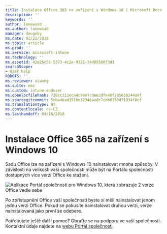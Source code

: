 ```yaml
---
title: Instalace Office 365 na zařízení s Windows 10 | Microsoft Docs
description: ''
keywords: ''
author: lenewsad
ms.author: lanewsad
manager: dougeby
ms.date: 02/21/2018
ms.topic: article
ms.prod: ''
ms.service: microsoft-intune
ms.technology: ''
ms.assetid: 42e26c51-5373-4c2e-9321-34d85560f3d1
searchScope:
- User help
ROBOTS: ''
ms.reviewer: aiwang
ms.suite: ems
ms.custom: intune-enduser
ms.openlocfilehash: 738cc313eca4c98e7cdee3dfe40f705630244a9f
ms.sourcegitcommit: 5eba4bad151be32346aedc7cbb0333d71934f8cf
ms.translationtype: HT
ms.contentlocale: cs-CZ
ms.lasthandoff: 04/16/2018
---
```

# <a name="installing-office-365-on-your-windows-10-device"></a>Instalace Office 365 na zařízení s Windows 10

Sadu Office lze na zařízení s Windows 10 nainstalovat mnoha způsoby. V závislosti na velikosti vaší společnosti může být na Portálu společnosti dostupných více verzí Office ke stažení.

![Aplikace Portál společnosti pro Windows 10, která zobrazuje 2 verze Office vedle sebe](./media/multiple-office-installs-cp-win10.png)

Po zpřístupnění Office vaší společností byste si měli nainstalovat jenom jednu verzi Office. Pokud se pokusíte nainstalovat druhou verzi, verze nainstalovaná jako první se odebere.

Potřebujete ještě další pomoc? Obraťte se na podporu ve vaší společnosti. Kontaktní údaje najdete na [webu Portál společnosti](https://portal.manage.microsoft.com#HelpDeskDialog).
